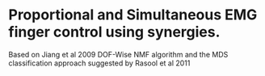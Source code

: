 # Proportional and Simultaneous EMG finger control using synergies.

Based on Jiang et al 2009 DOF-Wise NMF algorithm and the MDS classification approach suggested by Rasool et al 2011
